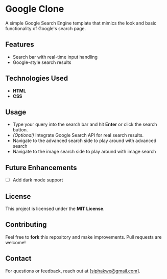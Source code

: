 # Google Clone

A simple Google Search Engine template that mimics the look and basic functionality of Google's search page.

## Features
- Search bar with real-time input handling
- Google-style search results

## Technologies Used
- **HTML**
- **CSS**

## Usage
- Type your query into the search bar and hit **Enter** or click the search button.
- *(Optional)* Integrate Google Search API for real search results.
- Navigate to the advanced search side to play around with advanced search
- Navigate to the image search side to play around with image search

## Future Enhancements
- [ ] Add dark mode support

## License
This project is licensed under the **MIT License**.

## Contributing
Feel free to **fork** this repository and make improvements. Pull requests are welcome!

## Contact
For questions or feedback, reach out at [siphakwe@gmail.com].

